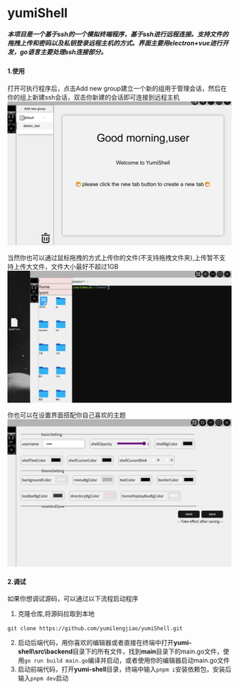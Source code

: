 # yumiShell

##### 本项目是一个基于ssh的一个模拟终端程序，基于ssh进行远程连接。支持文件的拖拽上传和密码以及私钥登录远程主机的方式。界面主要用electron+vue进行开发，go语言主要处理ssh连接部分。

#### 1.使用

打开可执行程序后，点击Add new group建立一个新的组用于管理会话，然后在你的组上新建ssh会话，双击你新建的会话即可连接到远程主机
![image](https://github.com/yumilengjiao/yumiShell/blob/master/assets/addSession.gif?raw=true)


当然你也可以通过鼠标拖拽的方式上传你的文件(不支持拖拽文件夹),上传暂不支持上传大文件，文件大小最好不超过1GB
![image](https://github.com/yumilengjiao/yumiShell/blob/master/assets/fileUpload.gif?raw=true)


你也可以在设置界面搭配你自己喜欢的主题
![image](https://github.com/yumilengjiao/yumiShell/blob/master/assets/setting.png?raw=true)

#### 2.调试

如果你想调试源码，可以通过以下流程启动程序

1. 克隆仓库,将源码拉取到本地

```git clone https://github.com/yumilengjiao/yumiShell.git```

2. 启动后端代码，用你喜欢的编辑器或者直接在终端中打开**yumi-shell\src\backend**目录下的所有文件，找到**main**目录下的main.go文件，使用```go run build main.go```编译并启动，或者使用你的编辑器启动main.go文件
3. 启动前端代码，打开**yumi-shell**目录，终端中输入```pnpm i```安装依赖包，安装后输入```pnpm dev```启动
